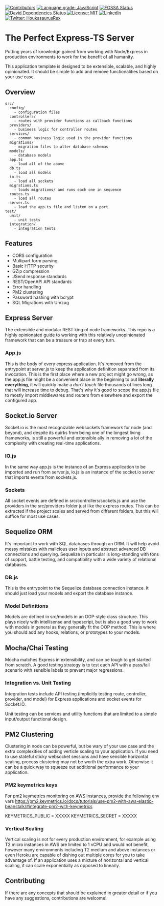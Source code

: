 [![Contributors][contributors-shield]][contributors-url]
[![Language grade: JavaScript][lgtm-shield]][lgtm-url]
[![FOSSA Status][fossa-shield]][fossa-url]
[![David Dependencies Status][dependencies-shield]][dependencies-url]
[![License: MIT][license-shield]][license-url]
[![LinkedIn][linkedin-shield]][linkedin-url]
[![Twitter: HoukasaurusRex][twitter-shield]][twitter-url]

# The Perfect Express-TS Server

Putting years of knowledge gained from working with Node/Express in production environments to work for the benefit of all humanity.

This application template is designed to be extensible, scalable, and highly opinionated.
It should be simple to add and remove functionalities based on your use case.

## Overview

```dir
src/
  config/
    - configuration files
  controllers/
    - routes with provider functions as callback functions
  providers/
    - business logic for controller routes
  services/
    - common business logic used in the provider functions
  migrations/
    - migration files to alter database schemas
  models/
    - database models
  app.ts
    - load all of the above
  db.ts
    - load all models
  io.ts
    - load all sockets
  migrations.ts
    - loads migrations/ and runs each one in sequence
  routes.ts
    - load all routes
  server.ts
    - load the app.ts file and listen on a port
test/
  unit/
    - unit tests
  integration/
    - integration tests
```

## Features

- CORS configuration
- Multipart form parsing
- Basic HTTP security
- GZip compression
- JSend response standards
- REST/OpenAPI API standards
- Error handling
- PM2 clustering
- Password hashing with bcrypt
- SQL Migrations with Umzug

## Express Server

The extensible and modular REST king of node frameworks. This repo is a highly opinionated guide
to working with this relatively unopinionated framework that can be a treasure or trap at every turn.

### App.js

This is the body of every express application.
It's removed from the entrypoint at server.js to keep the application definition separated from its invocation.
This is the first place where a new project might go wrong, as the app.js file might be a convenient place in the beginning to put **literally everything**,
it will quickly make a *don't touch* file thousands of lines long that will increase time to debug.
That's why it's good to scope the app.js file to mostly import middlewares and routers from elsewhere and export the configured app.

## Socket.io Server

Socket.io is the most recognizable websockets framework for node (and beyond),
and despite its quirks from being one of the longest living frameworks,
is still a powerful and extensible ally in removing a lot of the complexity with creating real-time applications.

### IO.js

In the same way app.js is the instance of an Express application to be imported and run from server.js,
io.js is an instance of the socket.io server that imports events from sockets.js.

### Sockets

All socket events are defined in src/controllers/sockets.js and use the providers in the src/providers folder just like the express routes.
This can be extracted if the project scales and served from different folders, but this will suffice for most use cases.

## Sequelize ORM

It's important to work with SQL databases through an ORM.
It will help avoid messy mistakes with malicious user inputs and abstract advanced DB connections and querying.
Sequelize in particular is long-standing with tons of support, battle testing, and compatibility with a wide variety of relational databases.

### DB.js

This is the entrypoint to the Sequelize database connection instance.
It should just load your models and export the database instance.

### Model Definitions

Models are defined in src/models in an OOP-style class structure.
This plays nicely with intellisense and typescript, but is also a good way to work with models in general as they generally fit the OOP method.
This is where you should add any hooks, relations, or prototypes to your models.

## Mocha/Chai Testing

Mocha matches Express in extensibility, and can be tough to get started from scratch.
A good testing strategy is to test each API with a pass/fail scenario with sensible labels to prevent major regressions.

### Integration vs. Unit Testing

Integration tests include API testing (implicitly testing route, controller, provider, and model) for Express applications and socket events for Socket.IO.

Unit testing can be services and utility functions that are limited to a simple input/output functional design.

## PM2 Clustering

Clustering in node can be powerful, but be wary of your use case and the extra complexities of adding verticle scaling to your application.
If you need to use stateful sticky websocket sessions and have sensible horizontal scaling, process clustering may not be worth the extra work.
Otherwise it can be a quick way to squeeze out additional performance to your application.

### PM2 keymetrics keys

For pm2 keymetrics monitoring on AWS instances, provide the following env vars
https://pm2.keymetrics.io/docs/tutorials/use-pm2-with-aws-elastic-beanstalk/#integrate-pm2-with-keymetrics

KEYMETRICS_PUBLIC = XXXXX
KEYMETRICS_SECRET = XXXXX

### Vertical Scaling

Vertical scaling is not for every production environment, for example using T2 micro instances in AWS are limited to 1 vCPU and would not benefit,
however many environments including T2 medium and above instances or even Heroku are capable of dishing out multiple cores for you to take advantage of.
If an application uses a mixture of horizontal and vertical scaling, it can scale exponentially as opposed to linearly.

## Contributing

If there are any concepts that should be explained in greater detail or if you have any suggestions,
contributions are welcome!

[contributors-shield]: https://img.shields.io/github/contributors/HoukasaurusRex/boilerplate-express-ts-server.svg?style=flat-square
[contributors-url]: https://github.com/HoukasaurusRex/boilerplate-express-ts-server/graphs/contributors
[hitcount-shield]: https://hits.dwyl.com/HoukasaurusRex/jthoukspace.svg
[hitcount-url]: https://hits.dwyl.com/HoukasaurusRex/jthoukspace
[dependencies-shield]: https://david-dm.org/HoukasaurusRex/boilerplate-express-ts-server.svg
[dependencies-url]: https://david-dm.org/HoukasaurusRex/boilerplate-express-ts-server
[linkedin-shield]: https://img.shields.io/badge/-LinkedIn-black.svg?style=flat-square&logo=linkedin&colorB=555
[linkedin-url]: https://www.linkedin.com/in/jt-houk/
[product-screenshot]: https://source.unsplash.com/600x300/?nature,water
[product-url]: https://boilerplate-express-ts-server
[lgtm-shield]: https://img.shields.io/lgtm/grade/javascript/g/HoukasaurusRex/boilerplate-express-ts-server.svg?logo=lgtm&logoWidth=18&style=flat-square
[lgtm-url]: https://lgtm.com/projects/g/HoukasaurusRex/boilerplate-express-ts-server/context:javascript
[fossa-shield]: https://app.fossa.com/api/projects/git%2Bgithub.com%2FHoukasaurusRex%2Fboilerplate-express-ts-server.svg?type=shield&style=flat-square
[fossa-url]: https://app.fossa.com/projects/git%2Bgithub.com%2FHoukasaurusRex%2Fboilerplate-express-ts-server?ref=badge_shield
[fossa-scan]: https://app.fossa.com/api/projects/git%2Bgithub.com%2FHoukasaurusRex%2Fboilerplate-express-ts-server.svg?type=large
[license-shield]: https://img.shields.io/badge/License-MIT-blue.svg?style=flat-square
[license-url]: ./LICENSE
[twitter-shield]: https://img.shields.io/twitter/follow/HoukasaurusRex.svg?style=social
[twitter-url]: https://twitter.com/HoukasaurusRex
[issues-url]: https://github.com/HoukasaurusRex/boilerplate-express-ts-server/issues